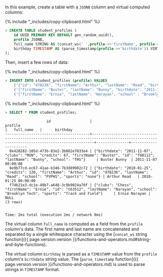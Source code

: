 In this example, create a table with a `JSONB` column and virtual computed columns:

{% include "_includes/copy-clipboard.html" %}
~~~ sql
> CREATE TABLE student_profiles (
    id UUID PRIMARY KEY DEFAULT gen_random_uuid(),
    profile JSONB,
    full_name STRING AS (concat_ws(' ',profile->>'firstName', profile->>'lastName')) VIRTUAL,
    birthday TIMESTAMP AS (parse_timestamp(profile->>'birthdate')) VIRTUAL
);
~~~

Then, insert a few rows of data:

{% include "_includes/copy-clipboard.html" %}
~~~ sql
> INSERT INTO student_profiles (profile) VALUES
    ('{"id": "d78236", "firstName": "Arthur", "lastName": "Read", "birthdate": "2010-01-25", "school": "PVPHS", "credits": 120, "sports": "none"}'),
    ('{"firstName": "Buster", "lastName": "Bunny", "birthdate": "2011-11-07", "id": "f98112", "school": "THS", "credits": 67, "clubs": "MUN"}'),
    ('{"firstName": "Ernie", "lastName": "Narayan", "school" : "Brooklyn Tech", "id": "t63512", "sports": "Track and Field", "clubs": "Chess"}');
~~~

{% include "_includes/copy-clipboard.html" %}
~~~ sql
> SELECT * FROM student_profiles;
~~~
~~~
                   id                  |                                                                   profile                                                                   |   full_name   |      birthday
---------------------------------------+---------------------------------------------------------------------------------------------------------------------------------------------+---------------+----------------------
  0e420282-105d-473b-83e2-3b082e7033e4 | {"birthdate": "2011-11-07", "clubs": "MUN", "credits": 67, "firstName": "Buster", "id": "f98112", "lastName": "Bunny", "school": "THS"}     | Buster Bunny  | 2011-11-07 00:00:00
  6e9b77cd-ec67-41ae-b346-7b3d89902c72 | {"birthdate": "2010-01-25", "credits": 120, "firstName": "Arthur", "id": "d78236", "lastName": "Read", "school": "PVPHS", "sports": "none"} | Arthur Read   | 2010-01-25 00:00:00
  f74b21e3-dc1e-49b7-a648-3c9b9024a70f | {"clubs": "Chess", "firstName": "Ernie", "id": "t63512", "lastName": "Narayan", "school": "Brooklyn Tech", "sports": "Track and Field"}     | Ernie Narayan | NULL
(3 rows)


Time: 2ms total (execution 2ms / network 0ms)
~~~

The virtual column `full_name` is computed as a field from the `profile` column's data. The first name and last name are concatenated and separated by a single whitespace character using the [`concat_ws` string function]({{ page.version.version }}/functions-and-operators.md#string-and-byte-functions).

The virtual column `birthday` is parsed as a `TIMESTAMP` value from the `profile` column's `birthdate` string value. The [`parse_timestamp` function]({{ page.version.version }}/functions-and-operators.md) is used to parse strings in `TIMESTAMP` format.
